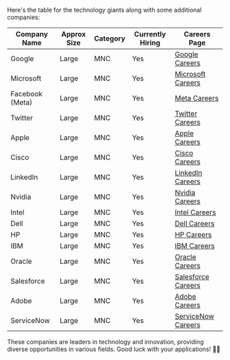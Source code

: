 Here's the table for the technology giants along with some additional companies:

| Company Name       | Approx Size | Category      | Currently Hiring | Careers Page                                                        |
|--------------------|-------------|---------------|------------------|--------------------------------------------------------------------|
| Google              | Large       | MNC           | Yes              | [Google Careers](https://careers.google.com/)                      |
| Microsoft           | Large       | MNC           | Yes              | [Microsoft Careers](https://careers.microsoft.com/)                |
| Facebook (Meta)     | Large       | MNC           | Yes              | [Meta Careers](https://www.metacareers.com/)                       |
| Twitter             | Large       | MNC           | Yes              | [Twitter Careers](https://careers.twitter.com/)                    |
| Apple               | Large       | MNC           | Yes              | [Apple Careers](https://www.apple.com/jobs/us/)                    |
| Cisco               | Large       | MNC           | Yes              | [Cisco Careers](https://jobs.cisco.com/)                           |
| LinkedIn            | Large       | MNC           | Yes              | [LinkedIn Careers](https://careers.linkedin.com/)                  |
| Nvidia              | Large       | MNC           | Yes              | [Nvidia Careers](https://www.nvidia.com/en-us/about-nvidia/careers/) |
| Intel               | Large       | MNC           | Yes              | [Intel Careers](https://jobs.intel.com/)                           |
| Dell                | Large       | MNC           | Yes              | [Dell Careers](https://jobs.dell.com/)                             |
| HP                  | Large       | MNC           | Yes              | [HP Careers](https://jobs.hp.com/)                                 |
| IBM                 | Large       | MNC           | Yes              | [IBM Careers](https://www.ibm.com/employment/)                     |
| Oracle              | Large       | MNC           | Yes              | [Oracle Careers](https://www.oracle.com/corporate/careers/)       |
| Salesforce          | Large       | MNC           | Yes              | [Salesforce Careers](https://www.salesforce.com/company/careers/)  |
| Adobe               | Large       | MNC           | Yes              | [Adobe Careers](https://adobe.wd5.myworkdayjobs.com/en-US/external_experienced) |
| ServiceNow          | Large       | MNC           | Yes              | [ServiceNow Careers](https://www.servicenow.com/careers.html)      |

These companies are leaders in technology and innovation, providing diverse opportunities in various fields. Good luck with your applications! 🚀🍀